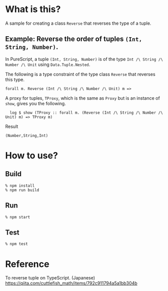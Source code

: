 # What is this?

A sample for creating a class `Reverse` that reverses the type of a tuple.

## Example: Reverse the order of tuples `(Int, String, Number)`.

In PureScript, a tuple `(Int, String, Number)` is of the type `Int /\ String /\ Number /\ Unit` using `Data.Tuple.Nested`.

The following is a type constraint of the type class `Reverse` that reverses this type.

```
forall m. Reverse (Int /\ String /\ Number /\ Unit) m =>
```

A proxy for tuples, `TProxy`, which is the same as `Proxy` but is an instance of `show`, gives you the following.

```
  log $ show (TProxy :: forall m. (Reverse (Int /\ String /\ Number /\ Unit) m) => TProxy m)
```

Result

```
(Number,String,Int)
```

# How to use?

## Build

```
% npm install
% npm run build 
```

## Run

```
% npm start
```

## Test

```
% npm test
```


# Reference

To reverse tuple on TypeScript. (Japanese)
https://qiita.com/cuttlefish_math/items/792c911794a5a1bb304b


